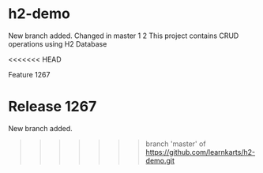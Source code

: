 # h2-demo
New branch added.
Changed in master
1
2
This project contains CRUD operations using H2 Database

<<<<<<< HEAD

Feature 1267

Release 1267
=======
New branch added.
>>>>>>> branch 'master' of https://github.com/learnkarts/h2-demo.git
